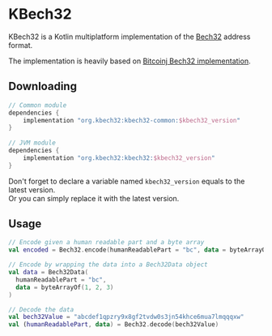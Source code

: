 # KBech32
KBech32 is a Kotlin multiplatform implementation of the [Bech32](https://en.bitcoin.it/wiki/Bech32) address format.

The implementation is heavily based on [Bitcoinj Bech32 implementation](https://github.com/bitcoinj/bitcoinj/blob/master/core/src/main/java/org/bitcoinj/core/Bech32.java). 

## Downloading
```groovy
// Common module
dependencies {
    implementation "org.kbech32:kbech32-common:$kbech32_version"
}
    
// JVM module 
dependencies { 
    implementation "org.kbech32:kbech32:$kbech32_version"
}
``` 

Don't forget to declare a variable named `kbech32_version` equals to the latest version.  
Or you can simply replace it with the latest version. 

## Usage
```kotlin
// Encode given a human readable part and a byte array
val encoded = Bech32.encode(humanReadablePart = "bc", data = byteArrayOf(1, 2 ,3))

// Encode by wrapping the data into a Bech32Data object
val data = Bech32Data(
  humanReadablePart = "bc",
  data = byteArrayOf(1, 2, 3)
)

// Decode the data
val bech32Value = "abcdef1qpzry9x8gf2tvdw0s3jn54khce6mua7lmqqqxw"
val (humanReadablePart, data) = Bech32.decode(bech32Value)
```
